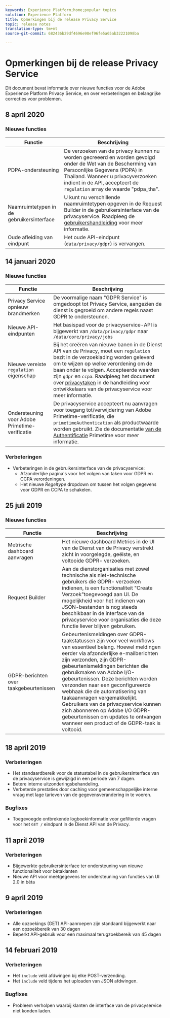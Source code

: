 ```yaml
---
keywords: Experience Platform;home;popular topics
solution: Experience Platform
title: Opmerkingen bij de release Privacy Service
topic: release notes
translation-type: tm+mt
source-git-commit: 682436b29df4696e98ef96fe5a65ab32221098ba

---
```



# Opmerkingen bij de release Privacy Service

Dit document bevat informatie over nieuwe functies voor de Adobe Experience Platform Privacy Service, en over verbeteringen en belangrijke correcties voor problemen.

## 8 april 2020

### Nieuwe functies

| Functie | Beschrijving |
| --- | --- |
| PDPA-ondersteuning | De verzoeken van de privacy kunnen nu worden gecreeerd en worden gevolgd onder de Wet van de Bescherming van Persoonlijke Gegevens (PDPA) in Thailand. Wanneer u privacyverzoeken indient in de API, accepteert de `regulation` array de waarde &quot;pdpa_tha&quot;. |
| Naamruimtetypen in de gebruikersinterface | U kunt nu verschillende naamruimtetypen opgeven in de Request Builder in de gebruikersinterface van de privacyservice. Raadpleeg de [gebruikershandleiding](ui/user-guide.md) voor meer informatie. |
| Oude afleiding van eindpunt | Het oude API-eindpunt (`data/privacy/gdpr`) is vervangen. |

## 14 januari 2020

### Nieuwe functies

| Functie | Beschrijving |
| --- | --- |
| Privacy Service opnieuw brandmerken | De voormalige naam &quot;GDPR Service&quot; is omgedoopt tot Privacy Service, aangezien de dienst is gegroeid om andere regels naast GDPR te ondersteunen. |
| Nieuwe API-eindpunten | Het basispad voor de privacyservice-API is bijgewerkt van `/data/privacy/gdpr` naar `/data/core/privacy/jobs` |
| Nieuwe vereiste `regulation` eigenschap | Bij het creëren van nieuwe banen in de Dienst API van de Privacy, moet een `regulation` bezit in de verzoeklading worden geleverd om te wijzen op welke verordening om de baan onder te volgen. Accepteerde waarden zijn `gdpr` en `ccpa`. Raadpleeg het document over [privacytaken](api/privacy-jobs.md) in de handleiding voor ontwikkelaars van de privacyservice voor meer informatie. |
| Ondersteuning voor Adobe Primetime-verificatie | De privacyservice accepteert nu aanvragen voor toegang tot/verwijdering van Adobe Primetime-verificatie, die `primetimeAuthentication` als productwaarde worden gebruikt. Zie de documentatie [van de Authentificatie](http://tve.helpdocsonline.com/how-to-make-a-privacy-request) Primetime voor meer informatie. |

### Verbeteringen

* Verbeteringen in de gebruikersinterface van de privacyservice:
   * Afzonderlijke pagina&#39;s voor het volgen van taken voor GDPR en CCPA verordeningen.
   * Het nieuwe _Regeltype_ dropdown om tussen het volgen gegevens voor GDPR en CCPA te schakelen.

## 25 juli 2019

### Nieuwe functies

| Functie | Beschrijving |
| --- | --- |
| Metrische dashboard aanvragen | Het nieuwe dashboard Metrics in de UI van de Dienst van de Privacy verstrekt zicht in voorgelegde, geëiste, en voltooide GDPR- verzoeken. |
| Request Builder | Aan de dienstorganisaties met zowel technische als niet-technische gebruikers die GDPR- verzoeken indienen, is een functionaliteit &quot;Create Verzoek&quot;toegevoegd aan UI. De mogelijkheid voor het indienen van JSON-bestanden is nog steeds beschikbaar in de interface van de privacyservice voor organisaties die deze functie liever blijven gebruiken. |
| GDPR-berichten over taakgebeurtenissen | Gebeurtenismeldingen over GDPR-taakstatussen zijn voor veel workflows van essentieel belang. Hoewel meldingen eerder via afzonderlijke e-mailberichten zijn verzonden, zijn GDPR-gebeurtenismeldingen berichten die gebruikmaken van Adobe I/O-gebeurtenissen. Deze berichten worden verzonden naar een geconfigureerde webhaak die de automatisering van taakaanvragen vergemakkelijkt. Gebruikers van de privacyservice kunnen zich abonneren op Adobe I/O GDPR-gebeurtenissen om updates te ontvangen wanneer een product of de GDPR-taak is voltooid. |

## 18 april 2019

### Verbeteringen

* Het standaardbereik voor de statustabel in de gebruikersinterface van de privacyservice is gewijzigd in een periode van 7 dagen.
* Betere interne uitzonderingsbehandeling.
* Verbeterde prestaties door caching voor gemeenschappelijke interne vraag met lage tarieven van de gegevensverandering in te voeren.

### Bugfixes

* Toegevoegde ontbrekende logboekinformatie voor gefilterde vragen voor het `GET /` eindpunt in de Dienst API van de Privacy.

## 11 april 2019

### Verbeteringen

* Bijgewerkte gebruikersinterface ter ondersteuning van nieuwe functionaliteit voor bètaklanten
* Nieuwe API voor meetgegevens ter ondersteuning van functies van UI 2.0 in bèta

## 9 april 2019

### Verbeteringen

* Alle opzoekings (GET) API-aanroepen zijn standaard bijgewerkt naar een opzoekbereik van 30 dagen
* Beperkt API-gebruik voor een maximaal terugzoekbereik van 45 dagen

## 14 februari 2019

### Verbeteringen

* Het `include` veld afdwingen bij elke POST-verzending.
* Het `include` veld tijdens het uploaden van JSON afdwingen.

### Bugfixes

* Probleem verholpen waarbij klanten de interface van de privacyservice niet konden laden.